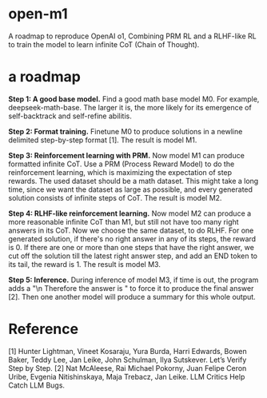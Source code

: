 # open-m1
A roadmap to reproduce OpenAI o1, Combining PRM RL and a RLHF-like RL to train the model to learn infinite CoT (Chain of Thought).
# a roadmap
**Step 1: A good base model.** Find a good math base model M0. For example, deepseek-math-base. The larger it is, the more likely for its emergence of self-backtrack and self-refine abilitis.

**Step 2: Format training.** Finetune M0 to produce solutions in a newline delimited step-by-step format [1]. The result is model M1.

**Step 3: Reinforcement learning with PRM.** Now model M1 can produce formatted infinite CoT. Use a PRM (Process Reward Model) to do the reinforcement learning, which is maximizing the expectation of step rewards. The used dataset should be a math dataset. This might take a long time, since we want the dataset as large as possible, and every generated solution consists of infinite steps of CoT. The result is model M2.

**Step 4: RLHF-like reinforcement learning.** Now model M2 can produce a more reasonable infinite CoT than M1, but still not have too many right answers in its CoT. Now we choose the same dataset, to do RLHF. For one generated solution, if there's no right answer in any of its steps, the reward is 0. If there are one or more than one steps that have the right answer, we cut off the solution till the latest right answer step, and add an END token to its tail, the reward is 1. The result is model M3.

**Step 5: Inference.** During inference of model M3, if time is out, the program adds a "\n Therefore the answer is " to force it to produce the final answer [2]. Then one another model will produce a summary for this whole output.
# Reference
[1] Hunter Lightman, Vineet Kosaraju, Yura Burda, Harri Edwards, Bowen Baker, Teddy Lee, Jan Leike, John Schulman, Ilya Sutskever. Let’s Verify Step by Step.
[2] Nat McAleese, Rai Michael Pokorny, Juan Felipe Ceron Uribe, Evgenia Nitishinskaya, Maja Trebacz, Jan Leike. LLM Critics Help Catch LLM Bugs.
